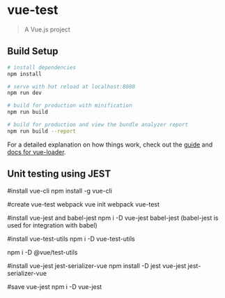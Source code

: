 # vue-test

> A Vue.js project

## Build Setup

``` bash
# install dependencies
npm install

# serve with hot reload at localhost:8080
npm run dev

# build for production with minification
npm run build

# build for production and view the bundle analyzer report
npm run build --report
```

For a detailed explanation on how things work, check out the [guide](http://vuejs-templates.github.io/webpack/) and [docs for vue-loader](http://vuejs.github.io/vue-loader).


## Unit testing using JEST

#install vue-cli
npm install -g vue-cli

#create vue-test webpack
vue init webpack vue-test

#install vue-jest and babel-jest
npm i -D vue-jest babel-jest
 (babel-jest is used for integration with babel)
 
#install vue-test-utils
npm i -D vue-test-utils
 
npm i -D @vue/test-utils

#install vue-jest jest-serializer-vue
npm install -D jest vue-jest jest-serializer-vue

#save vue-jest
npm i -D vue-jest

